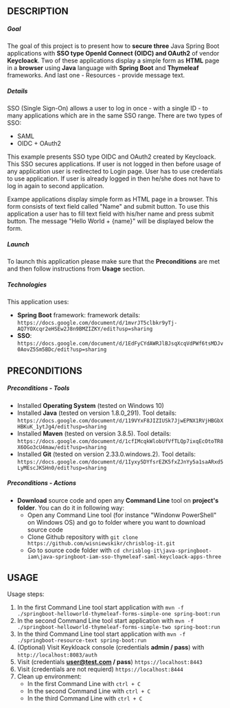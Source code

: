 DESCRIPTION
-----------

##### Goal
The goal of this project is to present how to **secure three** Java Spring Boot applications with **SSO type OpenId Connect (OIDC) and OAuth2** of vendor **Keycloack**. Two of these applications display a simple form as **HTML** page in a **browser** using **Java** language with **Spring Boot** and **Thymeleaf** frameworks. And last one - Resources - provide message text.

##### Details
SSO (Single Sign-On) allows a user to log in once - with a single ID - to many applications which are in the same SSO range. There are two types of SSO:
* SAML
* OIDC + OAuth2

This example presents SSO type OIDC and OAuth2 created by Keycloack. This SSO secures applications. If user is not logged in then before usage of any application 
user is redirected to Login page. User has to use credentials to use application. If user is already logged in then he/she does not have to log in again to second application.

Exampe applications display simple form as HTML page in a browser. This form consists of text field called "Name" and submit button. 
To use this application a user has to fill text field with his/her name and press submit button. The message "Hello World + {name}" will be displayed below the form.

##### Launch
To launch this application please make sure that the **Preconditions** are met and then follow instructions from **Usage** section.

##### Technologies
This application uses:
* **Spring Boot** framework: framework details: `https://docs.google.com/document/d/1mvrJT5clbkr9yTj-AQ7YOXcqr2eHSEw2J8n9BMZIZKY/edit?usp=sharing`
* **SSO**: `https://docs.google.com/document/d/1EdFyCYdAWRJlBJsqXcqVdPWf6tsMDJv0AovZ5Sm5BDc/edit?usp=sharing`


PRECONDITIONS
-------------

##### Preconditions - Tools
* Installed **Operating System** (tested on Windows 10)
* Installed **Java** (tested on version 1.8.0_291). Tool details: `https://docs.google.com/document/d/119VYxF8JIZIUSk7JjwEPNX1RVjHBGbXHBKuK_1ytJg4/edit?usp=sharing`
* Installed **Maven** (tested on version 3.8.5). Tool details: `https://docs.google.com/document/d/1cfIMcqkWlobUfVfTLQp7ixqEcOtoTR8X6OGo3cU4maw/edit?usp=sharing`
* Installed **Git** (tested on version 2.33.0.windows.2). Tool details: `https://docs.google.com/document/d/1Iyxy5DYfsrEZK5fxZJnYy5a1saARxd5LyMEscJKSHn0/edit?usp=sharing`

##### Preconditions - Actions
* **Download** source code and open any **Command Line** tool on **project's folder**. You can do it in following way:
    * Open any Command Line tool (for instance "Windonw PowerShell" on Windows OS) and go to folder where you want to download source code 
    * Clone Github repository with `git clone https://github.com/wisniewskikr/chrisblog-it.git`
    * Go to source code folder with `cd chrisblog-it\java-springboot-iam\java-springboot-iam-sso-thymeleaf-saml-keycloack-apps-three`


USAGE
-----

Usage steps:
1. In the first Command Line tool start application with `mvn -f ./springboot-helloworld-thymeleaf-forms-simple-one spring-boot:run`
1. In the second Command Line tool start application with `mvn -f ./springboot-helloworld-thymeleaf-forms-simple-two spring-boot:run`
1. In the third Command Line tool start application with `mvn -f ./springboot-resource-text spring-boot:run`
1. (Optional) Visit Keykloack console (credentials **admin / pass**) with `http://localhost:8083/auth`
1. Visit (credentials **user@test.com / pass**) `https://localhost:8443`
1. Visit (credentials are not requierd) `https://localhost:8444`
1. Clean up environment:
    * In the first Command Line with `ctrl + C`
    * In the second Command Line with `ctrl + C`
    * In the third Command Line with `ctrl + C`